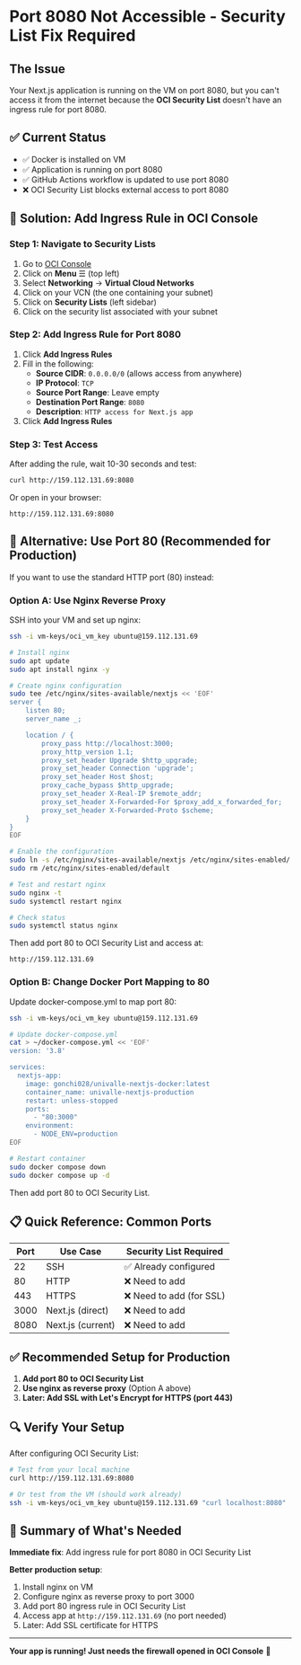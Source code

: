 # Port 8080 Not Accessible - Security List Fix Required

## The Issue

Your Next.js application is running on the VM on port 8080, but you can't access it from the internet because the **OCI Security List** doesn't have an ingress rule for port 8080.

## ✅ Current Status

- ✅ Docker is installed on VM
- ✅ Application is running on port 8080
- ✅ GitHub Actions workflow is updated to use port 8080
- ❌ OCI Security List blocks external access to port 8080

## 🔧 Solution: Add Ingress Rule in OCI Console

### Step 1: Navigate to Security Lists

1. Go to [OCI Console](https://cloud.oracle.com/)
2. Click on **Menu** ☰ (top left)
3. Select **Networking** → **Virtual Cloud Networks**
4. Click on your VCN (the one containing your subnet)
5. Click on **Security Lists** (left sidebar)
6. Click on the security list associated with your subnet

### Step 2: Add Ingress Rule for Port 8080

1. Click **Add Ingress Rules**
2. Fill in the following:
   - **Source CIDR**: `0.0.0.0/0` (allows access from anywhere)
   - **IP Protocol**: `TCP`
   - **Source Port Range**: Leave empty
   - **Destination Port Range**: `8080`
   - **Description**: `HTTP access for Next.js app`
3. Click **Add Ingress Rules**

### Step 3: Test Access

After adding the rule, wait 10-30 seconds and test:

```bash
curl http://159.112.131.69:8080
```

Or open in your browser:
```
http://159.112.131.69:8080
```

## 🚀 Alternative: Use Port 80 (Recommended for Production)

If you want to use the standard HTTP port (80) instead:

### Option A: Use Nginx Reverse Proxy

SSH into your VM and set up nginx:

```bash
ssh -i vm-keys/oci_vm_key ubuntu@159.112.131.69

# Install nginx
sudo apt update
sudo apt install nginx -y

# Create nginx configuration
sudo tee /etc/nginx/sites-available/nextjs << 'EOF'
server {
    listen 80;
    server_name _;

    location / {
        proxy_pass http://localhost:3000;
        proxy_http_version 1.1;
        proxy_set_header Upgrade $http_upgrade;
        proxy_set_header Connection 'upgrade';
        proxy_set_header Host $host;
        proxy_cache_bypass $http_upgrade;
        proxy_set_header X-Real-IP $remote_addr;
        proxy_set_header X-Forwarded-For $proxy_add_x_forwarded_for;
        proxy_set_header X-Forwarded-Proto $scheme;
    }
}
EOF

# Enable the configuration
sudo ln -s /etc/nginx/sites-available/nextjs /etc/nginx/sites-enabled/
sudo rm /etc/nginx/sites-enabled/default

# Test and restart nginx
sudo nginx -t
sudo systemctl restart nginx

# Check status
sudo systemctl status nginx
```

Then add port 80 to OCI Security List and access at:
```
http://159.112.131.69
```

### Option B: Change Docker Port Mapping to 80

Update docker-compose.yml to map port 80:

```bash
ssh -i vm-keys/oci_vm_key ubuntu@159.112.131.69

# Update docker-compose.yml
cat > ~/docker-compose.yml << 'EOF'
version: '3.8'

services:
  nextjs-app:
    image: gonchi028/univalle-nextjs-docker:latest
    container_name: univalle-nextjs-production
    restart: unless-stopped
    ports:
      - "80:3000"
    environment:
      - NODE_ENV=production
EOF

# Restart container
sudo docker compose down
sudo docker compose up -d
```

Then add port 80 to OCI Security List.

## 📋 Quick Reference: Common Ports

| Port | Use Case | Security List Required |
|------|----------|------------------------|
| 22   | SSH      | ✅ Already configured |
| 80   | HTTP     | ❌ Need to add |
| 443  | HTTPS    | ❌ Need to add (for SSL) |
| 3000 | Next.js (direct) | ❌ Need to add |
| 8080 | Next.js (current) | ❌ Need to add |

## ✅ Recommended Setup for Production

1. **Add port 80 to OCI Security List**
2. **Use nginx as reverse proxy** (Option A above)
3. **Later: Add SSL with Let's Encrypt for HTTPS (port 443)**

## 🔍 Verify Your Setup

After configuring OCI Security List:

```bash
# Test from your local machine
curl http://159.112.131.69:8080

# Or test from the VM (should work already)
ssh -i vm-keys/oci_vm_key ubuntu@159.112.131.69 "curl localhost:8080"
```

## 📝 Summary of What's Needed

**Immediate fix**: Add ingress rule for port 8080 in OCI Security List

**Better production setup**:
1. Install nginx on VM
2. Configure nginx as reverse proxy to port 3000
3. Add port 80 ingress rule in OCI Security List
4. Access app at `http://159.112.131.69` (no port needed)
5. Later: Add SSL certificate for HTTPS

---

**Your app is running! Just needs the firewall opened in OCI Console** 🚀
